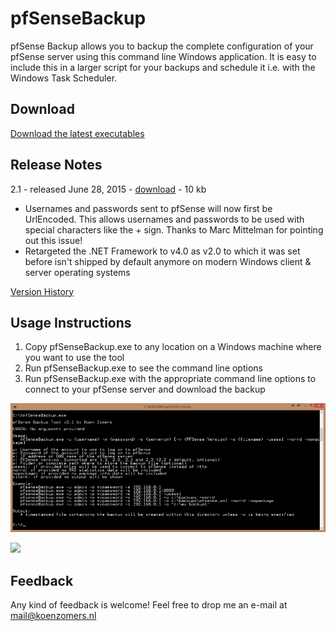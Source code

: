 # pfSenseBackup
pfSense Backup allows you to backup the complete configuration of your pfSense server using this command line Windows application. It is easy to include this in a larger script for your backups and schedule it i.e. with the Windows Task Scheduler.

## Download

[Download the latest executables](https://github.com/KoenZomers/pfSenseBackup/raw/master/Releases/pfSenseBackupv2.1.zip)

## Release Notes

2.1 - released June 28, 2015 - [download](https://github.com/KoenZomers/pfSenseBackup/raw/master/Releases/pfSenseBackupv2.1.zip) - 10 kb

- Usernames and passwords sent to pfSense will now first be UrlEncoded. This allows usernames and passwords to be used with special characters like the + sign. Thanks to Marc Mittelman for pointing out this issue!
- Retargeted the .NET Framework to v4.0 as v2.0 to which it was set before isn't shipped by default anymore on modern Windows client & server operating systems

[Version History](https://github.com/KoenZomers/pfSenseBackup/master/VersionHistory.md)

## Usage Instructions

1. Copy pfSenseBackup.exe to any location on a Windows machine where you want to use the tool
2. Run pfSenseBackup.exe to see the command line options
3. Run pfSenseBackup.exe with the appropriate command line options to connect to your pfSense server and download the backup

![](./Documentation/Images/Help.png)

![](./Documentation/Images/SampleExection.png)

## Feedback

Any kind of feedback is welcome! Feel free to drop me an e-mail at mail@koenzomers.nl